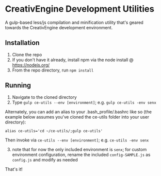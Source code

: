 # CreativEngine Development Utilities

A gulp-based less/js compilation and minification utility that's geared towards the CreativEngine development environment.

## Installation

1. Clone the repo
2. If you don't have it already, install npm via the node install @ https://nodejs.org/
3. From the repo directory, run `npm install`

## Running

1. Navigate to the cloned directory
2. Type `gulp ce-utils --env [environment]`; e.g. `gulp ce-utils -env senx`

Alternately, you can add an alias to your .bash_profile/.bashrc like so (the example below assumes you've cloned the ce-utils folder into your user directory):

`alias ce-utils='cd ~/ce-utils/;gulp ce-utils'`

Then invoke via `ce-utils --env [environment]`; e.g. `ce-utils -env senx`

3. note that for now the only included environment is `senx`; for custom environment configuration, rename the included `config-SAMPLE.js` as `config.js` and modify as needed

That's it!
